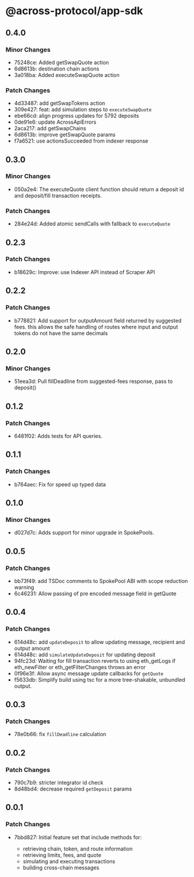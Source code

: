 # @across-protocol/app-sdk

## 0.4.0

### Minor Changes

- 75248ce: Added getSwapQuote action
- 6d8613b: destination chain actions
- 3a018ba: Added executeSwapQuote action

### Patch Changes

- 4d33487: add getSwapTokens action
- 309e427: feat: add simulation steps to `executeSwapQuote`
- ebe66cd: align progress updates for 5792 deposits
- 0de91e6: update AcrossApiErrors
- 2aca217: add getSwapChains
- 6d8613b: improve getSwapQuote params
- f7a6521: use actionsSucceeded from indexer response

## 0.3.0

### Minor Changes

- 050a2e4: The executeQuote client function should return a deposit id and deposit/fill transaction receipts.

### Patch Changes

- 284e24d: Added atomic sendCalls with fallback to `executeQuote`

## 0.2.3

### Patch Changes

- b18629c: Improve: use Indexer API instead of Scraper API

## 0.2.2

### Patch Changes

- b778821: Add support for outputAmount field returned by suggested fees. this allows the safe handling of routes where input and output tokens do not have the same decimals

## 0.2.0

### Minor Changes

- 51eea3d: Pull fillDeadline from suggested-fees response, pass to deposit()

## 0.1.2

### Patch Changes

- 6481f02: Adds tests for API queries.

## 0.1.1

### Patch Changes

- b764aec: Fix for speed up typed data

## 0.1.0

### Minor Changes

- d027d7c: Adds support for minor upgrade in SpokePools.

## 0.0.5

### Patch Changes

- bb73f49: add TSDoc comments to SpokePool ABI with scope reduction warning
- 6c46231: Allow passing of pre encoded message field in getQuote

## 0.0.4

### Patch Changes

- 614d48c: add `updateDeposit` to allow updating message, recipient and output amount
- 614d48c: add `simulateUpdateDeposit` for updating deposit
- 94fc23d: Waiting for fill transaction reverts to using eth_getLogs if eth_newFilter or eth_getFilterChanges throws an error
- 0f96e3f: Allow async message update callbacks for `getQuote`
- f5633db: Simplify build using tsc for a more tree-shakable, unbundled output.

## 0.0.3

### Patch Changes

- 78e0b66: fix `fillDeadline` calculation

## 0.0.2

### Patch Changes

- 790c7b9: stricter integrator id check
- 8d48bd4: decrease required `getDeposit` params

## 0.0.1

### Patch Changes

- 7bbd827: Initial feature set that include methods for:

  - retrieving chain, token, and route information
  - retrieving limits, fees, and quote
  - simulating and executing transactions
  - building cross-chain messages
